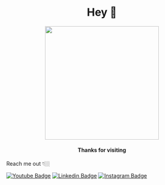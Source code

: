 <h1 align="center"> 
Hey 👋
</h1>

<h4 align="center"> 
<img src="https://media.giphy.com/media/M8PxVICV5KlezP1pGE/giphy.gif" width="300px">
</h4>
<h4 align="center"> 
	Thanks for visiting
</h4>

Reach me out 👇🏼

[![Youtube Badge](https://img.shields.io/badge/-Youtube-FF0000?style=flat-square&labelColor=FF0000&logo=youtube&logoColor=white&link=https://www.youtube.com/channel/UCKO-VHbB-zj_vWkZPPFaqsQ/videos)](https://www.youtube.com/channel/UCKO-VHbB-zj_vWkZPPFaqsQ/videos) [![Linkedin Badge](https://img.shields.io/badge/-LinkedIn-blue?style=flat-square&logo=Linkedin&logoColor=white&link=https://www.linkedin.com/in/allanarthurmonteiro//)](https://www.linkedin.com/in/allanarthurmonteiro//) [![Instagram Badge](https://img.shields.io/badge/-Instagram-violet?style=flat-square&logo=Instagram&logoColor=white&link=https://www.instagram.com/allanaramont/)](https://www.instagram.com/allanaramont/) 
